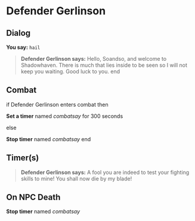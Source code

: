 # Defender Gerlinson
## Dialog

**You say:** `hail`



>**Defender Gerlinson says:** Hello, Soandso, and welcome to Shadowhaven.  There is much that lies inside to be seen so I will not keep you waiting. Good luck to you.
end

## Combat

if Defender Gerlinson enters combat  then


**Set a timer** named *combatsay* for 300 seconds

else


**Stop timer** named *combatsay*
end

## Timer(s)

>**Defender Gerlinson says:** A fool you are indeed to test your fighting skills to mine!  You shall now die by my blade!
## On NPC Death

**Stop timer** named *combatsay*